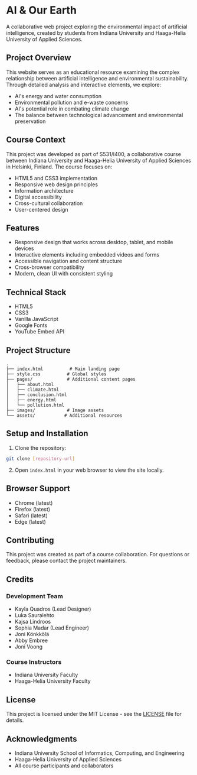 # AI & Our Earth

A collaborative web project exploring the environmental impact of artificial intelligence, created by students from Indiana University and Haaga-Helia University of Applied Sciences.

## Project Overview

This website serves as an educational resource examining the complex relationship between artificial intelligence and environmental sustainability. Through detailed analysis and interactive elements, we explore:

- AI's energy and water consumption
- Environmental pollution and e-waste concerns
- AI's potential role in combating climate change
- The balance between technological advancement and environmental preservation

## Course Context

This project was developed as part of S531/I400, a collaborative course between Indiana University and Haaga-Helia University of Applied Sciences in Helsinki, Finland. The course focuses on:

- HTML5 and CSS3 implementation
- Responsive web design principles
- Information architecture
- Digital accessibility
- Cross-cultural collaboration
- User-centered design

## Features

- Responsive design that works across desktop, tablet, and mobile devices
- Interactive elements including embedded videos and forms
- Accessible navigation and content structure
- Cross-browser compatibility
- Modern, clean UI with consistent styling

## Technical Stack

- HTML5
- CSS3
- Vanilla JavaScript
- Google Fonts
- YouTube Embed API

## Project Structure

```
.
├── index.html          # Main landing page
├── style.css          # Global styles
├── pages/             # Additional content pages
│   ├── about.html
│   ├── climate.html
│   ├── conclusion.html
│   ├── energy.html
│   └── pollution.html
├── images/            # Image assets
└── assets/           # Additional resources
```

## Setup and Installation

1. Clone the repository:
```bash
git clone [repository-url]
```

2. Open `index.html` in your web browser to view the site locally.

## Browser Support

- Chrome (latest)
- Firefox (latest)
- Safari (latest)
- Edge (latest)

## Contributing

This project was created as part of a course collaboration. For questions or feedback, please contact the project maintainers.

## Credits

### Development Team
- Kayla Quadros (Lead Designer)
- Luka Sauralehto
- Kajsa Lindroos
- Sophia Madar (Lead Engineer)
- Joni Könkkölä
- Abby Embree
- Joni Voong

### Course Instructors
- Indiana University Faculty
- Haaga-Helia University Faculty

## License

This project is licensed under the MIT License - see the [LICENSE](LICENSE) file for details.

## Acknowledgments

- Indiana University School of Informatics, Computing, and Engineering
- Haaga-Helia University of Applied Sciences
- All course participants and collaborators
